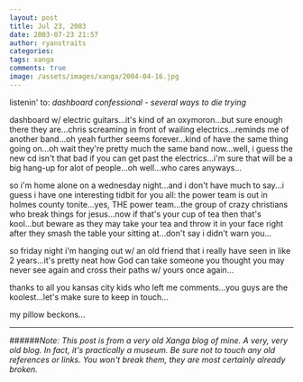 ```yaml
---
layout: post
title: Jul 23, 2003
date: 2003-07-23 21:57
author: ryanstraits
categories:
tags: xanga
comments: true
image: /assets/images/xanga/2004-04-16.jpg
---
```

listenin' to: <em>dashboard confessional - several ways to die trying</em>

<!-- break -->

dashboard w/ electric guitars...it's kind of an oxymoron...but sure enough there they are...chris screaming in front of wailing electrics...reminds me of another band...oh yeah further seems forever...kind of have the same thing going on...oh wait they're pretty much the same band now...well, i guess the new cd isn't that bad if you can get past the electrics...i'm sure that will be a big hang-up for alot of people...oh well...who cares anyways...

so i'm home alone on a wednesday night...and i don't have much to say...i guess i have one interesting tidbit for you all: the power team is out in holmes county tonite...yes, THE power team...the group of crazy christians who break things for jesus...now if that's your cup of tea then that's kool...but beware as they may take your tea and throw it in your face right after they smash the table your sitting at...don't say i didn't warn you...

so friday night i'm hanging out w/ an old friend that i really have seen in like 2 years...it's pretty neat how God can take someone you thought you may never see again and cross their paths w/ yours once again...

thanks to all you kansas city kids who left me comments...you guys are the koolest...let's make sure to keep in touch...

my pillow beckons...

---

######*Note: This post is from a very old Xanga blog of mine. A very, very old blog. In fact, it's practically a museum. Be sure not to touch any old references or links. You won't break them, they are most certainly already broken.*